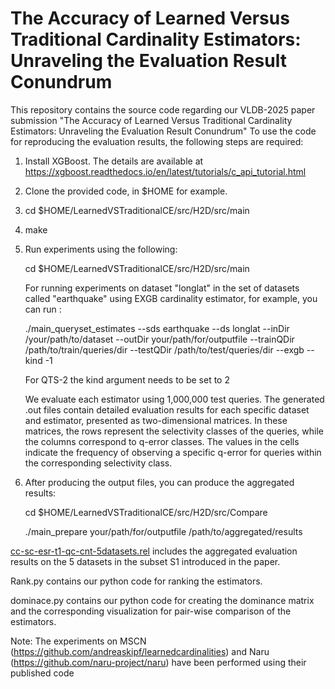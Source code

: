 # The Accuracy of Learned Versus Traditional Cardinality Estimators: Unraveling the Evaluation Result Conundrum
This repository contains the source code regarding our VLDB-2025 paper submission "The Accuracy of Learned Versus Traditional Cardinality Estimators: Unraveling the Evaluation Result Conundrum"
To use the code for reproducing the evaluation results, the following steps are required:
1. Install XGBoost. The details are available at https://xgboost.readthedocs.io/en/latest/tutorials/c_api_tutorial.html
2. Clone the provided code, in $HOME for example.
3. cd $HOME/LearnedVSTraditionalCE/src/H2D/src/main
4. make
5. Run experiments using the following:
   
   cd $HOME/LearnedVSTraditionalCE/src/H2D/src/main
   
   For running experiments on dataset "longlat" in the set of datasets called "earthquake" using EXGB cardinality estimator, for example, you can run :
   
   ./main_queryset_estimates --sds earthquake --ds longlat --inDir /your/path/to/dataset --outDir your/path/for/outputfile --trainQDir /path/to/train/queries/dir --testQDir /path/to/test/queries/dir --exgb --kind -1
   
   For QTS-2 the kind argument needs to be set to 2
   
   We evaluate each estimator using 1,000,000 test queries. The generated .out files contain detailed evaluation results for each specific dataset and estimator, presented as two-dimensional matrices.
   In these matrices, the rows represent the selectivity classes of the queries, while the columns correspond to q-error classes.
   The values in the cells indicate the frequency of observing a specific q-error for queries within the corresponding selectivity class.
7. After producing the output files, you can produce the aggregated results:
   
   cd $HOME/LearnedVSTraditionalCE/src/H2D/src/Compare
   
   ./main_prepare your/path/for/outputfile /path/to/aggregated/results
 
[cc-sc-esr-t1-qc-cnt-5datasets.rel](./cc-sc-esr-t1-qc-cnt-5datasets.rel) includes the aggregated evaluation results on the 5 datasets in the subset S1 introduced in the paper. 

Rank.py contains our python code for ranking the estimators.

dominace.py contains our python code for creating the dominance matrix and the corresponding visualization for pair-wise comparison of the estimators.

Note: The experiments on MSCN (https://github.com/andreaskipf/learnedcardinalities) and Naru (https://github.com/naru-project/naru) have been performed using their published code 
